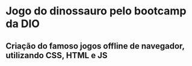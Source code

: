 # Jogo do dinossauro pelo bootcamp da DIO

## Criação do famoso jogos offline de navegador, utilizando CSS, HTML e JS
